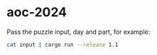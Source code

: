 # aoc-2024

Pass the puzzle input, day and part, for example:

```sh
cat input | cargo run --release 1.1
```